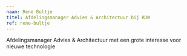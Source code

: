 ```yaml
---
naam: Rene Bultje
titel: Afdelingsmanager Advies & Architectuur bij RDW
ref: rene-bultje
---
```

Afdelingsmanager Advies & Architectuur met een grote interesse voor nieuwe technologie
 
